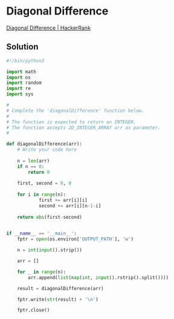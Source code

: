# Diagonal Difference

[Diagonal Difference | HackerRank](https://www.hackerrank.com/challenges/one-week-preparation-kit-diagonal-difference/problem?isFullScreen=true&h_l=interview&playlist_slugs%5B%5D=preparation-kits&playlist_slugs%5B%5D=one-week-preparation-kit&playlist_slugs%5B%5D=one-week-day-two)

## Solution

```python
#!/bin/python3

import math
import os
import random
import re
import sys

#
# Complete the 'diagonalDifference' function below.
#
# The function is expected to return an INTEGER.
# The function accepts 2D_INTEGER_ARRAY arr as parameter.
#

def diagonalDifference(arr):
    # Write your code here
    
    n = len(arr)
    if n == 0:
        return 0
    
    first, second = 0, 0
    
    for i in range(n):
            first += arr[i][i]
            second += arr[i][n-1-i]
    
    return abs(first-second)
            

if __name__ == '__main__':
    fptr = open(os.environ['OUTPUT_PATH'], 'w')

    n = int(input().strip())

    arr = []

    for _ in range(n):
        arr.append(list(map(int, input().rstrip().split())))

    result = diagonalDifference(arr)

    fptr.write(str(result) + '\n')

    fptr.close()
```


